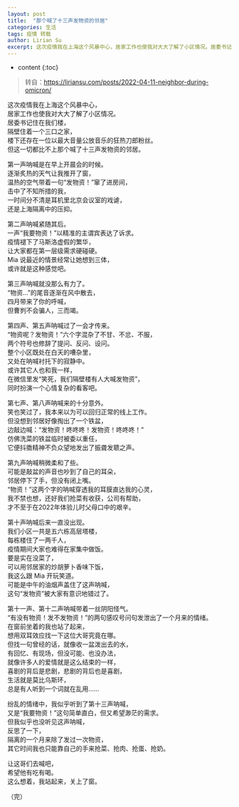 ```yaml
---
layout: post
title:  "那个喊了十三声发物资的邻居"
categories: 生活
tags: 疫情 转载
author: Lirian Su
excerpt: 这次疫情我在上海这个风暴中心，居家工作也使我对大大了解了小区情况。居委书记住在我们楼，隔壁住着一个三口之家，楼下还存在一位以最大音量公放音乐的狂热刀郎粉丝。但这一切都比不上那个喊了十三声发物资的邻居。
---
```


* content
{:toc}

> 转自：<https://liriansu.com/posts/2022-04-11-neighbor-during-omicron/>

这次疫情我在上海这个风暴中心，  
居家工作也使我对大大了解了小区情况。  
居委书记住在我们楼，  
隔壁住着一个三口之家，  
楼下还存在一位以最大音量公放音乐的狂热刀郎粉丝。  
但这一切都比不上那个喊了十三声发物资的邻居。

第一声呐喊是在早上开晨会的时候。  
逐渐炙热的天气让我推开了窗，  
温热的空气带着一句“发物资！”窜了进房间，  
击中了不知所措的我，  
一时间分不清是耳机里北京会议室的戏谑，  
还是上海隔离中的压抑。

第二声呐喊紧随其后。  
一声“我要物资！”以精准的主谓宾表达了诉求。  
疫情褪下了马斯洛虚假的繁华，  
让大家都在第一层级需求硬碰硬。  
Mia 说最近的情景经常让她想到三体，  
或许就是这种感觉吧。

第三声呐喊就没那么有力了。  
“物资…”的尾音逐渐在风中散去，  
四月带来了你的呼喊，  
但曹刿不会骗人，三而竭。

第四声、第五声呐喊过了一会才传来。  
“物资呢？发物资！”六个字混杂了不甘、不忿、不服，  
两个符号也修辞了提问、反问、设问。  
整个小区既处在白天的嘈杂里，  
又处在呐喊衬托下的寂静中。  
或许其它人也和我一样，  
在微信里发“笑死，我们隔壁楼有人大喊发物资”，  
同时扮演一个心情复杂的看客吧。

第七声、第八声呐喊来的十分意外。  
笑也笑过了，我本来以为可以回归正常的线上工作。  
但没想到邻居好像掏出了一个铁盆，  
边敲边喊：“发物资！咚咚咚！发物资！咚咚咚！”  
仿佛洗菜的铁盆临时被委以重任，  
它便抖擞精神不负众望地发出了振聋发聩之声。

第九声呐喊稍微柔和了些。  
可能是敲盆的声音也吵到了自己的耳朵，  
邻居停下了手，但没有闭上嘴。  
“物资！”这两个字的呐喊穿透我的耳膜直达我的心灵，  
我不禁也想，还好我们抢菜有收获，公司有帮助，  
才不至于在2022年体验儿时父母口中的艰辛。

第十声呐喊后来一直没出现。  
我们小区一共是五六栋高层塔楼，  
每栋楼住了一两千人，  
疫情期间大家也难得在家集中做饭。  
要是实在没菜了，  
可以用邻居家的炒胡萝卜香味下饭，  
我这么跟 Mia 开玩笑道。  
可能是中午的油烟声盖住了这声呐喊，  
这句“发物资”被大家有意识地错过了。

第十一声、第十二声呐喊带着一丝阴阳怪气。  
“有没有物资！发不发物资！”的两句感叹号问句发泄出了一个月来的情绪。  
在窗前坐着的我也站了起来，  
想用双耳效应找一下这位大哥究竟在哪。  
但找一句曾经的话，就像收一盆泼出去的水，  
有回忆、有现场，但没可能、也没办法，  
就像许多人的爱情就是这么结束的一样，  
喜剧的背后是悲剧，悲剧的背后也是喜剧，  
生活就是莫比乌斯环，  
总是有人听到一个词就在乱用……

纷乱的情绪中，我似乎听到了第十三声呐喊，  
又是“我要物资！”这句简单直白，但又希望渺茫的需求。  
但我似乎也没听见这声呐喊，  
反思了一下，  
隔离的一个月来除了发过一次物资，  
其它时间我也只能靠自己的手来抢菜、抢肉、抢蛋、抢奶。

让这哥们去喊吧，  
希望他有吃有喝。  
这么想着，我站起来，关上了窗。

（完）